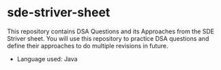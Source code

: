 # sde-striver-sheet
This repository contains DSA Questions and its Approaches from the SDE Striver sheet. You will use this repository to practice DSA questions and define their approaches to do multiple revisions in future. 

- Language used: Java
